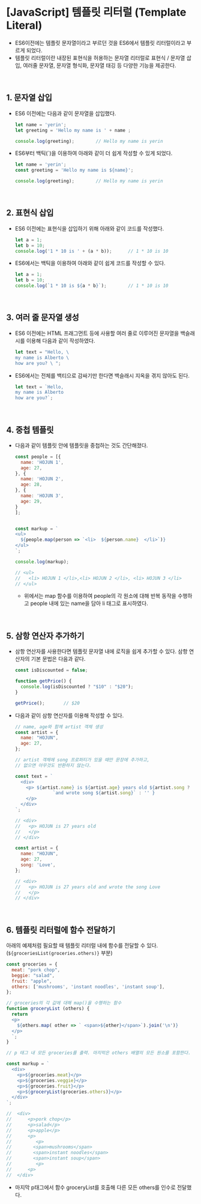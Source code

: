 # [JavaScript] 템플릿 리터럴 (Template Literal)

- ES6이전에는 템플릿 문자열이라고 부르던 것을 ES6에서 템플릿 리터럴이라고 부르게 되었다.
- 템플릿 리터럴이란 내장된 표현식을 허용하는 문자열 리터럴로 표현식 / 문자열 삽입, 여러줄 문자열, 문자열 형식화, 문자열 태깅 등 다양한 기능을 제공한다.

<BR>

## 1. 문자열 삽입

- ES6 이전에는 다음과 같이 문자열을 삽입했다.

  ```javascript
  let name = 'yerin';
  let greeting = 'Hello my name is ' + name ;

  console.log(greeting);		// Hello my name is yerin
  ```

- ES6부터 백틱(`)을 이용하여 아래와 같이 더 쉽게 작성할 수 있게 되었다.
  ```javascript
  let name = 'yerin';
  const greeting = 'Hello my name is ${name}';

  console.log(greeting);		// Hello my name is yerin
  ```

<br>

## 2. 표현식 삽입

- ES6 이전에는 표현식을 삽입하기 위해 아래와 같이 코드를 작성했다.

  ```javascript
  let a = 1;
  let b = 10;
  console.log('1 * 10 is ' + (a * b));		// 1 * 10 is 10
  ```

- ES6에서는 백틱을 이용하여 아래와 같이 쉽게 코드를 작성할 수 있다.

  ```javascript
  let a = 1;
  let b = 10;
  console.log(`1 * 10 is ${a * b}`);		// 1 * 10 is 10
  ```

<br>

## 3. 여러 줄 문자열 생성

- ES6 이전에는 HTML 프래그먼트 등에 사용할 여러 줄로 이루어진 문자열을 백슬래시를 이용해 다음과 같이 작성하였다.

  ```javascript
  let text = "Hello, \
  my name is Alberto \
  how are you? \ ";
  ```

- ES6에서는 전체를 백티으로 감싸기만 한다면 백슬래시 지옥을 겪지 않아도 된다.

  ```javascript
  let text = `Hello, 
  my name is Alberto 
  how are you?`;
  ```

<br>

## 4. 중첩 템플릿

- 다음과 같이 템플릿 안에 템플릿을 중첩하는 것도 간단해졌다.

  ```javascript
  const people = [{
    name: 'HOJUN 1',
    age: 27,
  }, {
    name: 'HOJUN 2',
    age: 28,
  }, {
    name: 'HOJUN 3',
    age: 29,
  }
  ]; 


  const markup = `
  <ul>
    ${people.map(person => `<li>  ${person.name}  </li>`)}
  </ul>
  `;

  console.log(markup);

  // <ul>
  //   <li> HOJUN 1 </li>,<li> HOJUN 2 </li>, <li> HOJUN 3 </li>
  // </ul>
  ```

  - 위에서는 map 함수를 이용하여 people의 각 원소에 대해 반복 동작을 수행하고 people 내에 있는 name을 담아 li 태그로 표시하였다.

<br>

## 5. 삼항 연산자 추가하기

- 삼항 연산자를 사용한다면 템플릿 문자열 내에 로직을 쉽게 추가할 수 있다. 삼항 연산자의 기본 문법은 다음과 같다.

  ```javascript
  const isDiscounted = false;

  function getPrice() {
    console.log(isDiscounted ? "$10" : "$20");
  }

  getPrice();		// $20
  ```

- 다음과 같이 삼항 연산자를 이용해 작성할 수 있다.

  ```javascript
  // name, age와 함께 artist 객체 생성
  const artist = {
    name: "HOJUN",
    age: 27,
  };

  // artist 객체에 song 프로퍼티가 있을 때만 문장에 추가하고, 
  // 없으면 아무것도 반환하지 않는다.

  const text = `
    <div>
      <p> ${artist.name} is ${artist.age} years old ${artist.song ?
                `and wrote song ${artist.song}` : '' }
      </p>
    </div>
  `;

  // <div>
  //   <p> HOJUN is 27 years old
  //   </p>
  // </div>

  const artist = {
    name: "HOJUN",
    age: 27,
    song: 'Love',
  };

  // <div>
  //   <p> HOJUN is 27 years old and wrote the song Love
  //   </p>
  // </div>
  ```

<br>

## 6. 템플릿 리터럴에 함수 전달하기

아래의 예제처럼 필요할 때 템플릿 리터럴 내에 함수를 전달할 수 있다. (`${groceriesList(groceries.others)}` 부분)

  ```javascript
  const groceries = {
    meat: "pork chop",
    beggie: "salad",
    fruit: "apple",
    others: ['mushrooms', 'instant noodles', 'instant soup'],
  };

  // groceries의 각 값에 대해 map()을 수행하는 함수
  function groceryList (others) {
    return `
    <p>
      ${others.map( other => ` <span>${other}</span>`).join('\n')}
    </p>
    `;
  }

  // p 태그 내 모든 groceries를 출력. 마지막은 others 배열의 모든 원소를 포함한다.

  const markup = `
    <div>
      <p>${groceries.meat}</p>
      <p>${groceries.veggie}</p>
      <p>${groceries.fruit}</p>
      <p>${groceryList(groceries.others)}</p>
    </div>
  `;

  //  <div>
  //	  <p>pork chop</p>
  //	  <p>salad</p>
  //	  <p>apple</p>
  //	  <p>
  //	     <p>
  //		<span>mushrooms</span>
  //		<span>instant noodles</span>
  //		<span>instant soup</span>
  //	     <p>
  //	  <p>
  //  </div>
  ```

  - 마지막 p태그에서 함수 groceryList를 호출해 다른 모든 others를 인수로 전달했다.

